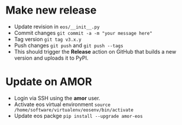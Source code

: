 Make new release
================

- Update revision in `eos/__init__.py`
- Commit changes `git commit -a -m "your message here"`
- Tag version `git tag v3.x.y`
- Push changes `git push` and `git push --tags`
- This should trigger the **Release** action on GitHub that builds a new version and uploads it to PyPI.


Update on AMOR
==============

- Login via SSH using the **amor** user.
- Activate eos virtual environment `source /home/software/virtualenv/eosenv/bin/activate`
- Update eos packge `pip install --upgrade amor-eos`
